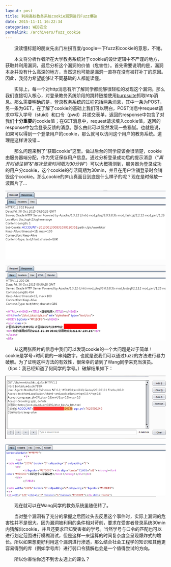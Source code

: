 ```yaml
---
layout: post
title: 利用高校教务系统cookie漏洞进行Fuzz爆破
date: 2015-11-11 16:22:34
categories: WEB安全
permalink: /archivers/fuzz_cookie
---
```

<style type="text/css">
	.indent{
		text-indent:2em;
	}
</style>
<p class="indent">没读懂标题的朋友先出门左拐百度/google一下fuzz和cookie的意思，不谢。</p>
<p class="indent">本文将分析作者所在大学教务系统对于cookie的设计逻辑中不严谨的地方，获取并利用漏洞，最后分析这个漏洞的价值（危害性）。首先需要说明的是，漏洞本身并没有什么高深的地方，当然这也可能是漏洞一直存在没有被打补丁的原因。因此，我努力希望能够让不同基础的人都能读懂。</p>
<p class="indent">实际上，每一个对http消息有所了解同学都能够很轻松的发现这个漏洞。那么我们直接切入核心，对登录教务系统阶段的跳转链接使用<a href="http://drops.wooyun.org/tools/1548">burpsuite</a>抓取http消息。那么需要明确的是，登录教务系统的过程包括两条消息，其中一条为POST，另一条为GET。在了解了cookie的基础上我们可以明白，POST消息中request请求中写入学号（stuid）和口令（pwd）并递交表单，返回的response中包含了对我们<strong>十分重要</strong>的cookie值；在GET消息中，request请求填入cookie值，返回的response中包含登录反馈的消息。那么由此可以显然发现一些猫腻。也就是说，如果可以得到一个登录用户的cookie，那么就可以访问这个用户的教务系统。道理是这样讲没错...</p>
<p class="indent">那么问题来到了“获取cookie”这里。做过后台的同学应该会很清楚，cookie由服务器端分配，作为凭证保存用户信息。通过分析登录成功后的提示消息（“<i>离开时请注销</i>”&“<i>每次登录时间限为30分钟</i>”）可以大概猜测到，服务器为登录成功的用户分cookie，这个cookie的存活周期为30min，并且在用户注销登录时会销毁这个cookie。那么cookie的庐山真面目到底是什么样子的呢？现在是时候放一波图片了...</p>
<p><img src="/img/f1.png" /></p>
<p><img src="/img/f2.png" /></p>
<p class="indent">从这两张图片的信息中我们可以发现cookie的一个大问题是过于简单！cookie是学号+时间戳的一串纯数字，也就是说我们可以通过fuzz的方法进行暴力破解。为了证明这种方法的有效性，很荣幸的请到了Wang同学来充当演员。（tips：我已经知道了何同学的学号。）破解结果如下：</p>
<p><img src="/img/f3.png" /></p>
<p><img src="/img/f4.png" /></p>
<p class="indent">现在就可以在Wang同学的教务系统里随便转了。</p>
<p class="indent">当对整个漏洞有了充分的掌握之后回过头去反思这个事件时，实际上漏洞的危害性并不是很大。因为漏洞被利用的条件相对苛刻，要求在受害者登录系统30min内猜解出cookie，并且还要求已知受害者的学号。当然学号与口令的匹配也可以进行划定范围进行模糊测试，但是这样一来运算的时间复杂度会呈现爆炸式的增长。所以如果想更好利用这个漏洞进行渗透，那么结合社会工程学的知识和其他更容易得到的库（例如学号库）进行弱口令猜解也会是一个值得尝试的方向。</p>
<p class="indent">所以你害怕你选不到舍友选上的课么？</p>
